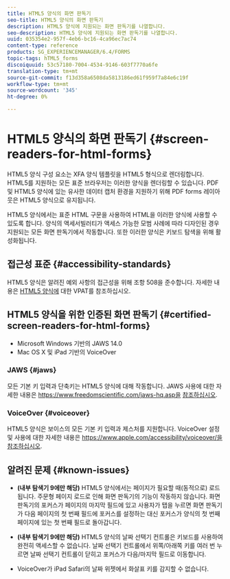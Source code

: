 ```yaml
---
title: HTML5 양식의 화면 판독기
seo-title: HTML5 양식의 화면 판독기
description: HTML5 양식에 지원되는 화면 판독기를 나열합니다.
seo-description: HTML5 양식에 지원되는 화면 판독기를 나열합니다.
uuid: 035354e2-957f-4eb6-bc16-4ca96ec7ac74
content-type: reference
products: SG_EXPERIENCEMANAGER/6.4/FORMS
topic-tags: hTML5_forms
discoiquuid: 53c57180-7004-4534-9146-603f7770a6fe
translation-type: tm+mt
source-git-commit: f13d358a6508da5813186ed61f959f7a84e6c19f
workflow-type: tm+mt
source-wordcount: '345'
ht-degree: 0%

---
```



# HTML5 양식의 화면 판독기 {#screen-readers-for-html-forms}

HTML5 양식 구성 요소는 XFA 양식 템플릿을 HTML5 형식으로 렌더링합니다. HTML5를 지원하는 모든 표준 브라우저는 이러한 양식을 렌더링할 수 있습니다. PDF 및 HTML5 양식에 있는 유사한 데이터 캡처 환경을 지원하기 위해 PDF forms 레이아웃은 HTML5 양식으로 유지됩니다.

HTML5 양식에서는 표준 HTML 구문을 사용하여 HTML을 이러한 양식에 사용할 수 있도록 합니다. 양식의 액세서빌러티가 액세스 가능한 모범 사례에 따라 디자인된 경우 지원되는 모든 화면 판독기에서 작동합니다. 또한 이러한 양식은 키보드 탐색을 위해 활성화됩니다.

## 접근성 표준 {#accessibility-standards}

HTML5 양식은 알려진 예외 사항의 접근성을 위해 조항 508을 준수합니다. 자세한 내용은 [HTML5 양식에](https://www.adobe.com/mena_en/accessibility/compliance/livecycle-mobile-forms-es4-section-508-vpat.html) 대한 VPAT를 참조하십시오.

## HTML5 양식을 위한 인증된 화면 판독기 {#certified-screen-readers-for-html-forms}

* Microsoft Windows 기반의 JAWS 14.0
* Mac OS X 및 iPad 기반의 VoiceOver

### JAWS {#jaws}

모든 기본 키 입력과 단축키는 HTML5 양식에 대해 작동합니다. JAWS 사용에 대한 자세한 내용은 https://www.freedomscientific.com/jaws-hq.asp을 [참조하십시오](https://www.freedomscientific.com/jaws-hq.asp).

### VoiceOver {#voiceover}

HTML5 양식은 보이스의 모든 기본 키 입력과 제스처를 지원합니다. VoiceOver 설정 및 사용에 대한 자세한 내용은 https://www.apple.com/accessibility/voiceover/을 [참조하십시오](https://www.apple.com/accessibility/voiceover/).

## 알려진 문제 {#known-issues}

* **(내부 탐색기 9에만 해당)** HTML5 양식에서는 페이지가 필요할 때(동적으로) 로드됩니다. 주문형 페이지 로드로 인해 화면 판독기의 기능이 작동하지 않습니다. 화면 판독기의 포커스가 페이지의 마지막 필드에 있고 사용자가 탭을 누르면 화면 판독기가 다음 페이지의 첫 번째 필드에 포커스를 설정하는 대신 포커스가 양식의 첫 번째 페이지에 있는 첫 번째 필드로 돌아갑니다.
* **(내부 탐색기 9에만 해당)** HTML5 양식의 날짜 선택기 컨트롤은 키보드를 사용하여 완전히 액세스할 수 없습니다. 날짜 선택기 컨트롤에서 위쪽/아래쪽 키를 여러 번 누르면 날짜 선택기 컨트롤이 닫히고 포커스가 다음/마지막 필드로 이동합니다.

* VoiceOver가 iPad Safari의 날짜 위젯에서 화살표 키를 감지할 수 없습니다.
